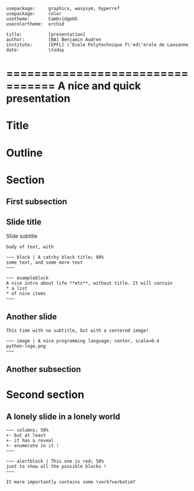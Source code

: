 ~~~ headers
usepackage:     graphicx, wasysym, hyperref 
usepackage:     color
usetheme:       CambridgeUS
usecolortheme:  orchid

title:          [presentation]
author:         [BA] Benjamin Audren
institute:      [EPFL] \'Ecole Polytechnique F\'ed\'erale de Lausanne
date:           \today
~~~

=================================
A nice and quick presentation
=================================

# Title #
# Outline #

# Section

## First subsection

Slide title
-----------
Slide subtitle

    body of text, with

    ~~~ block | A catchy block title; 80%
    some text, and some more text
    ~~~

    ~~~ exampleblock
    A nice intro about life **etc**, without title. It will contain
    * a list
    * of nice items
    ~~~

Another slide
-------------

    This time with no subtitle, but with a centered image!

    ~~~ image | A nice programming language; center, scale=0.4
    python-logo.png
    ~~~

## Another subsection

# Second section

A lonely slide in a lonely world
--------------------------------

    ~~~ columns; 50%
    +- but at least
    +- it has a reveal
    +- enumerate in it !
    ~~~

    ~~~ alertblock | This one is red; 50%
    just to show all the possible blocks !
    ~~~

    It more importantly contains some \verb?verbatim?
